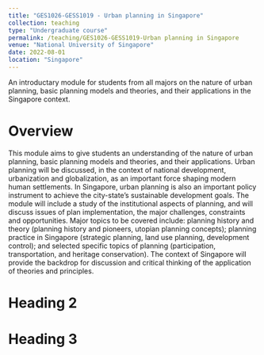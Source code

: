 ```yaml
---
title: "GES1026-GESS1019 - Urban planning in Singapore"
collection: teaching
type: "Undergraduate course"
permalink: /teaching/GES1026-GESS1019-Urban planning in Singapore
venue: "National University of Singapore"
date: 2022-08-01
location: "Singapore"
---
```


An introductary module for students from all majors on the nature of urban planning, basic planning models and theories, and their applications in the Singapore context. 

Overview
======
This module aims to give students an understanding of the nature of urban planning, basic planning models and theories, and their applications. Urban planning will be discussed, in the context of national development, urbanization and globalization, as an important force shaping modern human settlements. In Singapore, urban planning is also an important policy instrument to achieve the city-state’s sustainable development goals. The module will include a study of the institutional aspects of planning, and will discuss issues of plan implementation, the major challenges, constraints and opportunities. Major topics to be covered include: planning history and theory (planning history and pioneers, utopian planning concepts); planning practice in Singapore (strategic planning, land use planning, development control); and selected specific topics of planning (participation, transportation, and heritage conservation). The context of Singapore will provide the backdrop for discussion and critical thinking of the application of theories and principles. 

Heading 2
======

Heading 3
======
